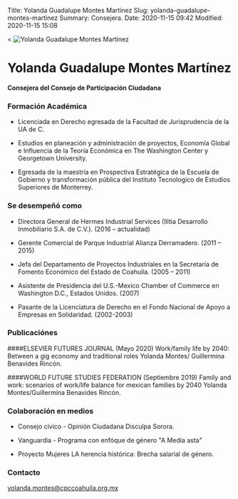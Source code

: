 Title: Yolanda Guadalupe Montes Martínez
Slug: yolanda-guadalupe-montes-martinez
Summary: Consejera.
Date: 2020-11-15 09:42
Modified: 2020-11-15 15:08

<
<img class="img-fluid" src="cpc-ygmm.jpg" alt="Yolanda Guadalupe Montes Martinez">

# Yolanda Guadalupe Montes Martínez

**Consejera del Consejo de Participación Ciudadana**

### Formación Académica

* Licenciada en Derecho egresada de la Facultad de Jurisprudencia de la UA de C. 

* Estudios en planeación y administración de proyectos, Economía Global e Influencia de la Teoría Económica en The Washington Center y Georgetown University. 

* Egresada de la maestría en Prospectiva Estratégica de la Escuela de Gobierno y transformación pública del Instituto Tecnologico de Estudios Superiores de Monterrey.

### Se desempeñó como

* Directora General de Hermes Industrial Services (Ilitia Desarrollo Inmobiliario S.A. de C.V.).  (2016 – actualidad)

* Gerente Comercial de Parque Industrial Alianza Derramadero. (2011 – 2015)

* Jefa del Departamento de Proyectos Industriales en la Secretaría de Fomento Económico del Estado de Coahuila. (2005 –  2011)

* Asistente de Presidencia del U.S.-Mexico Chamber of Commerce en Washington D.C., Estados Unidos. (2007)

* Pasante de la Licenciatura de Derecho en el Fondo Nacional de Apoyo a Empresas en Solidaridad. (2002-2003) 

### Publicaciónes

####ELSEVIER FUTURES JOURNAL  (Mayo 2020)
Work/family life by 2040: Between a gig economy and traditional roles Yolanda Montes/ Guillermina Benavides Rincón.

####WORLD FUTURE STUDIES FEDERATION  (Septiembre 2019)
Family and work: scenarios of work/life balance for mexican families by 2040 Yolanda Montes/Guillermina Benavides Rincón.

### Colaboración en medios

* Consejo civico - Opinión Ciudadana
Disculpa Sorora.

* Vanguardia - Programa con enfóque de género "A Media asta"

* Proyecto Mujeres
LA herencia histórica: Brecha salarial de género.


### Contacto

<yolanda.montes@cpccoahuila.org.mx>
